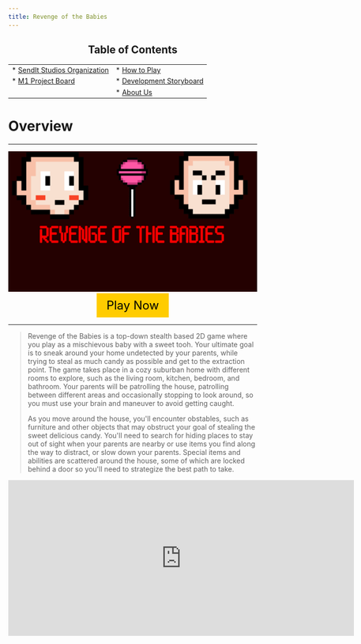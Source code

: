 ```yaml
---
title: Revenge of the Babies
---
```


<h2 style="text-align:center">Table of Contents</h2>

|                                                                               |                                              |
|:------------------------------------------------------------------------------|:---------------------------------------------|
| * [SendIt Studios Organization](https://github.com/SendIt-Studios)            | * [How to Play](./how-to-play.html)          |
| * [M1 Project Board](https://github.com/orgs/SendIt-Studios/projects/2/views/1)| * [Development Storyboard](./storyboard.html)|
|                                                                                | * [About Us](./about-us.html)                |

# Overview

* * *

<img class="ui left floated image" src="public/images/titlescreen.jpg"> 

<div style="text-align:center;">
  <a href="https://sendit-studios.github.io/Build/index.html" style="display:inline-block; background-color:#fc0; color:#000; padding:10px 20px; font-size:24px; text-decoration:none;">Play Now</a>
</div>

* * *

> Revenge of the Babies is a top-down stealth based 2D game where you play as a mischievous baby with a sweet tooh. Your ultimate goal is to sneak around your home undetected by your parents, while trying to steal as much candy as possible and get to the extraction point. The game takes place in a cozy suburban home with different rooms to explore, such as the living room, kitchen, bedroom, and bathroom. Your parents will be patrolling the house, patrolling between different areas and occasionally stopping to look around, so you must use your brain and maneuver to avoid getting caught.
> 
> As you move around the house, you'll encounter obstables, such as furniture and other objects that may obstruct your goal of stealing the sweet delicious candy. You'll need to search for hiding places to stay out of sight when your parents are nearby or use items you find along the way to distract, or slow down your parents. Special items and abilities are scattered around the house, some of which are locked behind a door so you'll need to strategize the best path to take.

<div class="embed-responsive embed-responsive-16by9">
  <iframe width="700" height="315" src="https://www.youtube.com/embed/2ivKEj3ksPk" title="YouTube video player" frameborder="0" allow="accelerometer; autoplay; clipboard-write; encrypted-media; gyroscope; picture-in-picture; web-share" allowfullscreen>
  </iframe>
</div>

